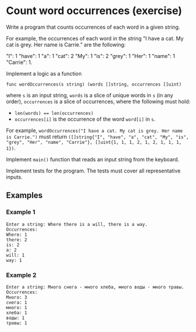 # Count word occurrences (exercise)

Write a program that counts occurrences of each word in a given string.

For example, the occurrences of each word in the string "I have a cat. My cat
is grey. Her name is Carrie." are the following:

"I": 1
"have": 1
"a": 1
"cat": 2
"My": 1
"is": 2
"grey": 1
"Her": 1
"name": 1
"Carrie": 1.


Implement a logic as a function

```
func wordOccurrences(s string) (words []string, occurrences []uint)
```

where `s` is an input string, `words` is a slice of unique words in `s` (in any
order), `occurrences` is a slice of occurrences, where the following must hold:

* `len(words) == len(occurrences)`
* `occurrences[i]` is the occurrence of the word `word[i]` in `s`.

For example, `wordOccurrences("I have a cat. My cat is grey. Her name is
Carrie.")` must return `([]string{"I", "have", "a", "cat", "My", "is", "grey",
"Her", "name", "Carrie"}, []uint{1, 1, 1, 2, 1, 2, 1, 1, 1, 1})`.

Implement `main()` function that reads an input string from the keyboard.

Implement tests for the program. The tests must cover all representative inputs.

## Examples

### Example 1

```
Enter a string: Where there is a will, there is a way.
Occurrences:
Where: 1
there: 2
is: 2
a: 2
will: 1
way: 1
```

### Example 2
```
Enter a string: Много снега - много хлеба, много воды - много травы.
Occurrences:
Много: 3
снега: 1
много: 1
хлеба: 1
воды: 1
травы: 1
```
